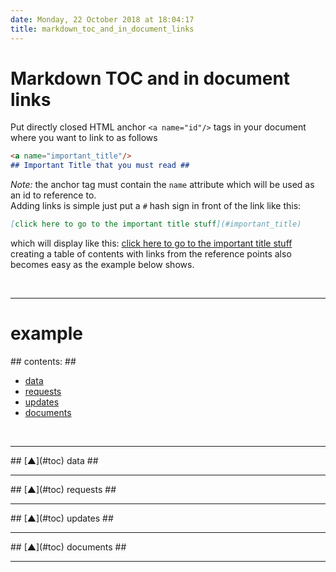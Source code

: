 ```yaml
---
date: Monday, 22 October 2018 at 18:04:17
title: markdown_toc_and_in_document_links
---# Markdown TOC and in document links #


Put directly closed HTML anchor `<a name="id"/>` tags in your document where you want to link to as follows

````markdown
<a name="important_title"/>
## Important Title that you must read ##
````

*Note:* the anchor tag must contain the `name` attribute which will be used as an id to reference to.
<br>
Adding links is simple just put a `#` hash sign in front of the link like this:

````markdown
[click here to go to the important title stuff](#important_title)
````

which will display like this: [click here to go to the important title stuff](#important_title)
<br>
creating a table of contents with links from the reference points also becomes easy as the example below shows.

<br>

---
```



# example #

<a name="toc"/>
## contents: ##

 * [data](#dataname)
 * [requests](#requests)
 * [updates](#updates)
 * [documents](#documents)

<br>

---

<a name="dataname"/>
## [▲](#toc) data ##

<br>

---

<a name="requests"/>
## [▲](#toc) requests ##

<br>

---

<a name="udpates"/>
## [▲](#toc) updates ##

<br>

---

<a name="documents"/>
## [▲](#toc) documents ##

<br>

---

